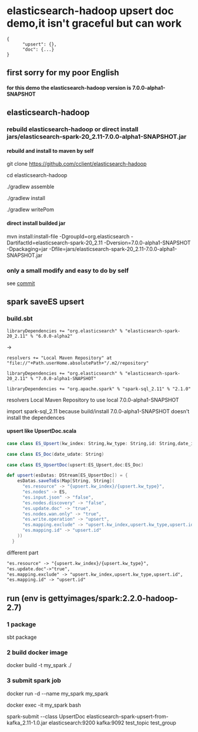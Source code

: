 # elasticsearch-hadoop upsert doc demo,it isn't graceful but can work
```$xslt
{
      "upsert": {},
      "doc": {...}
}
```

## first sorry for my poor English


#### for this demo the elasticsearch-hadoop version is 7.0.0-alpha1-SNAPSHOT

## elasticsearch-hadoop

### rebuild elasticsearch-hadoop or direct install jars/elasticsearch-spark-20_2.11-7.0.0-alpha1-SNAPSHOT.jar

#### rebuild and install to maven by self
git clone https://github.com/cclient/elasticsearch-hadoop 

cd elasticsearch-hadoop

./gradlew assemble

./gradlew install

./gradlew writePom

#### direct install builded jar

mvn install:install-file -DgroupId=org.elasticsearch -DartifactId=elasticsearch-spark-20_2.11 -Dversion=7.0.0-alpha1-SNAPSHOT -Dpackaging=jar -Dfile=jars/elasticsearch-spark-20_2.11-7.0.0-alpha1-SNAPSHOT.jar

### only a small modify and easy to do by self

see [commit](https://github.com/cclient/elasticsearch-hadoop/commit/27071fe4b842011a06126c15b8c0e22f75cdc42f) 

## spark saveES upsert 

### build.sbt

```old
libraryDependencies += "org.elasticsearch" % "elasticsearch-spark-20_2.11" % "6.0.0-alpha2"
```

->

```new
resolvers += "Local Maven Repository" at "file://"+Path.userHome.absolutePath+"/.m2/repository"

libraryDependencies += "org.elasticsearch" % "elasticsearch-spark-20_2.11" % "7.0.0-alpha1-SNAPSHOT"

libraryDependencies += "org.apache.spark" % "spark-sql_2.11" % "2.1.0"
```

resolvers Local Maven Repository to use local 7.0.0-alpha1-SNAPSHOT


import spark-sql_2.11 because build/install 7.0.0-alpha1-SNAPSHOT doesn't install the dependences

#### upsert like UpsertDoc.scala

```scala 
case class ES_Upsert(kw_index: String,kw_type: String,id: String,date_idate: String,date_udate:String)

case class ES_Doc(date_udate: String)

case class ES_UpsertDoc(upsert:ES_Upsert,doc:ES_Doc)

def upsert(esDatas: DStream[ES_UpsertDoc]) = {
    esDatas.saveToEs(Map[String, String](
      "es.resource" -> "{upsert.kw_index}/{upsert.kw_type}",
      "es.nodes" -> ES,
      "es.input.json" -> "false",
      "es.nodes.discovery" -> "false",
      "es.update.doc" -> "true",
      "es.nodes.wan.only" -> "true",
      "es.write.operation" -> "upsert",
      "es.mapping.exclude" -> "upsert.kw_index,upsert.kw_type,upsert.id",
      "es.mapping.id" -> "upsert.id"
    ))
  }
```  


different part

```diff
"es.resource" -> "{upsert.kw_index}/{upsert.kw_type}",
"es.update.doc"->"true",
"es.mapping.exclude" -> "upsert.kw_index,upsert.kw_type,upsert.id",
"es.mapping.id" -> "upsert.id"
```


## run (env is gettyimages/spark:2.2.0-hadoop-2.7)

### 1 package

sbt package

### 2 build docker image
 
docker build -t my_spark ./


### 3 submit spark job

docker run -d  --name my_spark my_spark

docker exec -it my_spark bash

spark-submit --class UpsertDoc elasticsearch-spark-upsert-from-kafka_2.11-1.0.jar elasticsearch:9200 kafka:9092 test_topic test_group
